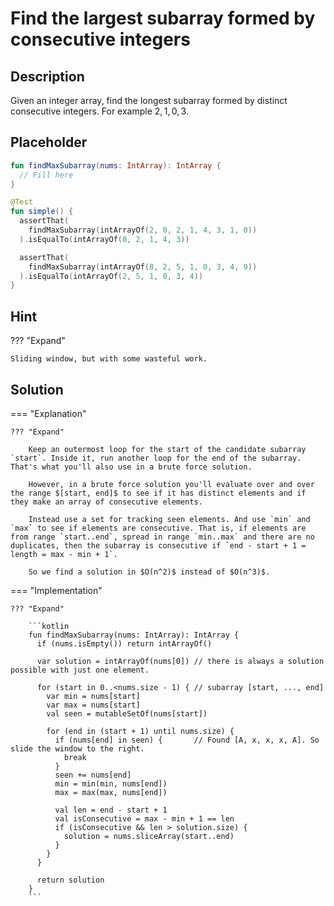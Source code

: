 # Find the largest subarray formed by consecutive integers

## Description

Given an integer array, find the longest subarray formed by distinct consecutive integers. For example $2, 1, 0, 3$.

## Placeholder

```kotlin
fun findMaxSubarray(nums: IntArray): IntArray {
  // Fill here
}

@Test
fun simple() {
  assertThat(
    findMaxSubarray(intArrayOf(2, 0, 2, 1, 4, 3, 1, 0))
  ).isEqualTo(intArrayOf(0, 2, 1, 4, 3))

  assertThat(
    findMaxSubarray(intArrayOf(8, 2, 5, 1, 0, 3, 4, 9))
  ).isEqualTo(intArrayOf(2, 5, 1, 0, 3, 4))
}
```

## Hint

??? "Expand"

    Sliding window, but with some wasteful work.

## Solution

=== "Explanation"

    ??? "Expand"

        Keep an outermost loop for the start of the candidate subarray `start`. Inside it, run another loop for the end of the subarray. That's what you'll also use in a brute force solution.

        However, in a brute force solution you'll evaluate over and over the range $[start, end]$ to see if it has distinct elements and if they make an array of consecutive elements.

        Instead use a set for tracking seen elements. And use `min` and `max` to see if elements are consecutive. That is, if elements are from range `start..end`, spread in range `min..max` and there are no duplicates, then the subarray is consecutive if `end - start + 1 = length = max - min + 1`.

        So we find a solution in $O(n^2)$ instead of $O(n^3)$.

=== "Implementation"

    ??? "Expand"

        ```kotlin
        fun findMaxSubarray(nums: IntArray): IntArray {
          if (nums.isEmpty()) return intArrayOf()

          var solution = intArrayOf(nums[0]) // there is always a solution possible with just one element.

          for (start in 0..<nums.size - 1) { // subarray [start, ..., end]
            var min = nums[start]
            var max = nums[start]
            val seen = mutableSetOf(nums[start])

            for (end in (start + 1) until nums.size) {
              if (nums[end] in seen) {       // Found [A, x, x, x, A]. So slide the window to the right.
                break
              }
              seen += nums[end]
              min = min(min, nums[end])
              max = max(max, nums[end])

              val len = end - start + 1
              val isConsecutive = max - min + 1 == len
              if (isConsecutive && len > solution.size) {
                solution = nums.sliceArray(start..end)
              }
            }
          }

          return solution
        }
        ```
